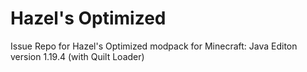 # Hazel's Optimized
Issue Repo for Hazel's Optimized modpack for Minecraft: Java Editon version 1.19.4 (with Quilt Loader)
